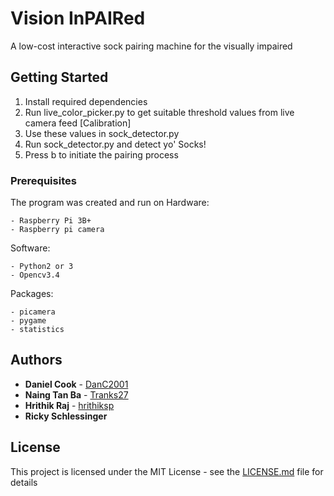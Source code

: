 # Vision InPAIRed 

A low-cost interactive sock pairing machine for the visually impaired

## Getting Started

1) Install required dependencies
2) Run live_color_picker.py to get suitable threshold values from live camera feed [Calibration]
3) Use these values in sock_detector.py
3) Run sock_detector.py and detect yo' Socks!
4) Press b to initiate the pairing process

### Prerequisites

The program was created and run on
Hardware:
```
- Raspberry Pi 3B+
- Raspberry pi camera
```
Software:
```
- Python2 or 3
- Opencv3.4
```
Packages: 
```
- picamera
- pygame
- statistics
```
## Authors
* **Daniel Cook** -  [DanC2001](https://github.com/DanC2001)
* **Naing Tan Ba** -  [Tranks27](https://github.com/Tranks27)
* **Hrithik Raj** -  [hrithiksp](https://github.com/hrithiksp)
* **Ricky Schlessinger**

## License

This project is licensed under the MIT License - see the [LICENSE.md](LICENSE.md) file for details



